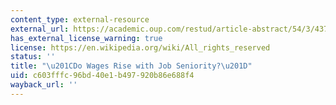 ```yaml
---
content_type: external-resource
external_url: https://academic.oup.com/restud/article-abstract/54/3/437/1558385?redirectedFrom=PDF
has_external_license_warning: true
license: https://en.wikipedia.org/wiki/All_rights_reserved
status: ''
title: "\u201CDo Wages Rise with Job Seniority?\u201D"
uid: c603fffc-96bd-40e1-b497-920b86e688f4
wayback_url: ''
---
```

